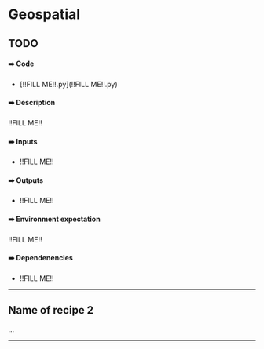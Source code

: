 # Geospatial

## TODO

#### ➡️ Code
- [!!FILL ME!!.py](!!FILL ME!!.py)

#### ➡️ Description
!!FILL ME!!

#### ➡️ Inputs
- !!FILL ME!!

#### ➡️ Outputs
- !!FILL ME!!

#### ➡️ Environment expectation
!!FILL ME!!

#### ➡️ Dependenencies
- !!FILL ME!!

----

## Name of recipe 2

...

----
